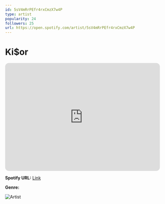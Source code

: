 ```yaml
---
id: 5sV4mRrPEfr4rxCmzX7w4P
type: artist
popularity: 24
followers: 25
url: https://open.spotify.com/artist/5sV4mRrPEfr4rxCmzX7w4P
---
```

# Ki$or

<iframe style="border-radius:12px" src="https://open.spotify.com/embed/artist/5sV4mRrPEfr4rxCmzX7w4P" width="100%" height="352" frameBorder="0" allowfullscreen="" allow="autoplay; clipboard-write; encrypted-media; fullscreen; picture-in-picture" loading="lazy"></iframe>

**Spotify URL:** [Link](https://open.spotify.com/artist/5sV4mRrPEfr4rxCmzX7w4P)

**Genre:** 

![Artist](https://i.scdn.co/image/ab67616d0000b27377bfa81695f9a0c488b8ef6f)
